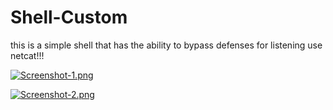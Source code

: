 # Shell-Custom
this is a simple shell that has the ability to bypass defenses
for listening use netcat!!!


[![Screenshot-1.png](https://i.postimg.cc/K8pBh8Gz/Screenshot-1.png)](https://postimg.cc/5Xv6w1Fd)



[![Screenshot-2.png](https://i.postimg.cc/Dy87YvM5/Screenshot-2.png)](https://postimg.cc/rK26Dkct)

